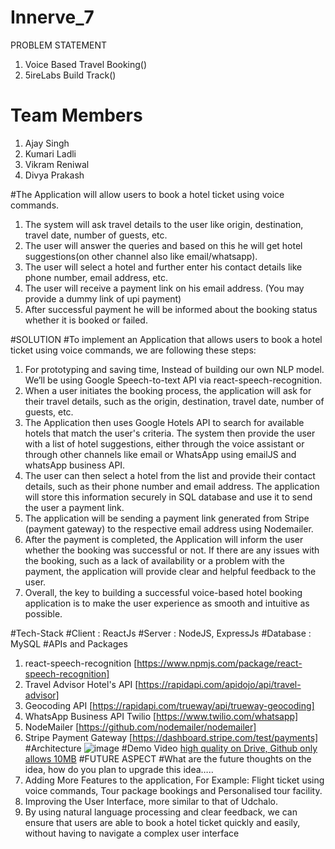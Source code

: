 # Innerve_7

PROBLEM STATEMENT
1. Voice Based Travel Booking()
2. 5ireLabs Build Track()

# Team Members 
1. Ajay Singh 
2. Kumari Ladli 
3. Vikram Reniwal
4. Divya Prakash 

#The Application will allow users to book a hotel ticket using voice commands.
1. The system will ask travel details to the user like origin, destination, travel date, number of guests, etc.
2. The user will answer the queries and based on this he will get hotel suggestions(on other channel also like email/whatsapp).
3. The user will select a hotel and further enter his contact details like phone number, email address, etc.
4. The user will receive a payment link on his email address. (You may provide a dummy link of upi payment)
5. After successful payment he will be informed about the booking status whether it is booked or failed.

#SOLUTION
#To implement an Application that allows users to book a hotel ticket using voice commands, we are following these steps:
1. For prototyping and saving time, Instead of building our own NLP model. We’ll be using Google Speech-to-text API via react-speech-recognition.
2. When a user initiates the booking process, the application will ask for their travel details, such as the origin, destination, travel date, number of guests, etc.
3. The Application then uses Google Hotels API to search for available hotels that match the user's criteria. The system then provide the user with a list of hotel suggestions, either through the voice assistant or through other channels like email or WhatsApp using emailJS and whatsApp business API.
4. The user can then select a hotel from the list and provide their contact details, such as their phone number and email address. The application will store this information securely in SQL database and use it to send the user a payment link.
5. The application will be sending a payment link generated from Stripe (payment gateway) to the respective email address using Nodemailer.
6. After the payment is completed, the Application will inform the user whether the booking was successful or not. If there are any issues with the booking, such as a lack of availability or a problem with the payment, the application will provide clear and helpful feedback to the user.
7. Overall, the key to building a successful voice-based hotel booking application is to make the user experience as smooth and intuitive as possible.

#Tech-Stack
#Client : ReactJs
#Server : NodeJS, ExpressJs
#Database : MySQL
#APIs and Packages
1. react-speech-recognition
[https://www.npmjs.com/package/react-speech-recognition]
2. Travel Advisor Hotel's API
[https://rapidapi.com/apidojo/api/travel-advisor]
3. Geocoding API
[https://rapidapi.com/trueway/api/trueway-geocoding]
4. WhatsApp Business API Twilio
[https://www.twilio.com/whatsapp]
5. NodeMailer
[https://github.com/nodemailer/nodemailer]
6. Stripe Payment Gateway
[https://dashboard.stripe.com/test/payments]
#Architecture
![image](https://user-images.githubusercontent.com/93976634/224277552-7d12ae9a-5763-4c58-888a-aeec4d98af11.png)
#Demo Video
[high quality on Drive, Github only allows 10MB]()
#FUTURE ASPECT
#What are the future thoughts on the idea, how do you plan to upgrade this idea…..
1. Adding More Features to the application, For Example: Flight ticket using voice commands, Tour package bookings and Personalised tour facility.
2. Improving the User Interface, more similar to that of Udchalo.
3. By using natural language processing and clear feedback, we can ensure that users are able to book a hotel ticket quickly and easily, without having to navigate a complex user interface

